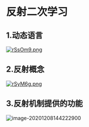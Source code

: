 # 反射二次学习

## 1.动态语言

[![rSsOm9.png](https://s3.ax1x.com/2020/12/08/rSsOm9.png)](https://imgchr.com/i/rSsOm9)

## 2.反射概念

[![rSyM6g.png](https://s3.ax1x.com/2020/12/08/rSyM6g.png)](https://imgchr.com/i/rSyM6g)

## 3.反射机制提供的功能

![image-20201208144222900](C:\Users\zsc\AppData\Roaming\Typora\typora-user-images\image-20201208144222900.png)



